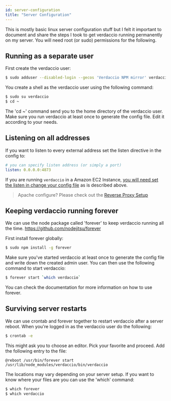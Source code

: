 ```yaml
---
id: server-configuration
title: "Server Configuration"
---
```


This is mostly basic linux server configuration stuff but I felt it important to document and share the steps I took to get verdaccio running permanently on my server. You will need root (or sudo) permissions for the following.

## Running as a separate user
First create the verdaccio user:

```bash
$ sudo adduser --disabled-login --gecos 'Verdaccio NPM mirror' verdaccio
```

You create a shell as the verdaccio user using the following command:

```bash
$ sudo su verdaccio
$ cd ~
```

The 'cd ~' command send you to the home directory of the verdaccio user. Make sure you run verdaccio at least once to generate the config file. Edit it according to your needs.

## Listening on all addresses
If you want to listen to every external address set the listen directive in the config to:

```yaml
# you can specify listen address (or simply a port)
listen: 0.0.0.0:4873
```
If you are running `verdaccio` in a Amazon EC2 Instance, [you will need set the listen in change your config file](https://github.com/verdaccio/verdaccio/issues/314#issuecomment-327852203) as is described above.

> Apache configure? Please check out the [Reverse Proxy Setup](reverse-proxy.md)

## Keeping verdaccio running forever
We can use the node package called 'forever' to keep verdaccio running all the time.
https://github.com/nodejitsu/forever

First install forever globally:

```bash
$ sudo npm install -g forever
```

Make sure you've started verdaccio at least once to generate the config file and write down the created admin user. You can then use the following command to start verdaccio:

```bash
$ forever start `which verdaccio`
```

You can check the documentation for more information on how to use forever.

## Surviving server restarts
We can use crontab and forever together to restart verdaccio after a server reboot.
When you're logged in as the verdaccio user do the following:

```bash
$ crontab -e
```

This might ask you to choose an editor. Pick your favorite and proceed.
Add the following entry to the file:

```
@reboot /usr/bin/forever start /usr/lib/node_modules/verdaccio/bin/verdaccio
```

The locations may vary depending on your server setup. If you want to know where your files are you can use the 'which' command:

```bash
$ which forever
$ which verdaccio
```


